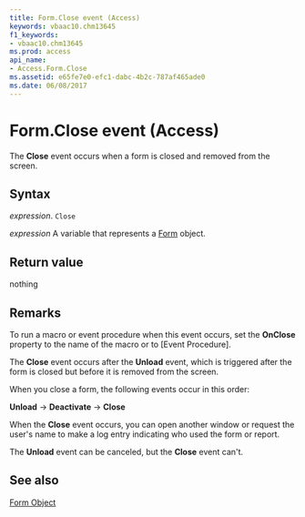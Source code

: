 ```yaml
---
title: Form.Close event (Access)
keywords: vbaac10.chm13645
f1_keywords:
- vbaac10.chm13645
ms.prod: access
api_name:
- Access.Form.Close
ms.assetid: e65fe7e0-efc1-dabc-4b2c-787af465ade0
ms.date: 06/08/2017
---
```



# Form.Close event (Access)

The  **Close** event occurs when a form is closed and removed from the screen.


## Syntax

_expression_. `Close`

_expression_ A variable that represents a [Form](Access.Form.md) object.


## Return value

nothing


## Remarks

To run a macro or event procedure when this event occurs, set the  **OnClose** property to the name of the macro or to [Event Procedure].

The  **Close** event occurs after the **Unload** event, which is triggered after the form is closed but before it is removed from the screen.

When you close a form, the following events occur in this order:

 **Unload** → **Deactivate** → **Close**

When the  **Close** event occurs, you can open another window or request the user's name to make a log entry indicating who used the form or report.

The  **Unload** event can be canceled, but the **Close** event can't.


## See also


[Form Object](Access.Form.md)

